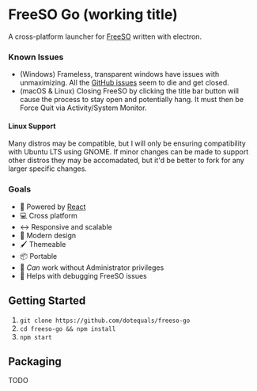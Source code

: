 # FreeSO Go (working title)
A cross-platform launcher for [FreeSO](https://github.com/riperiperi/FreeSO) written with electron.

### Known Issues
- (Windows) Frameless, transparent windows have issues with unmaximizing. All the [GitHub issues](https://github.com/electron/electron/issues?utf8=%E2%9C%93&q=unmaximize+frameless) seem to die and get closed.
- (macOS & Linux) Closing FreeSO by clicking the title bar button will cause the process to stay open and potentially hang. It must then be Force Quit via Activity/System Monitor.

#### Linux Support
Many distros may be compatible, but I will only be ensuring compatibility with Ubuntu LTS using GNOME. If minor changes can be made to support other distros they may be accomadated, but it'd be better to fork for any larger specific changes.

### Goals
- 🚀 Powered by [React](https://reactjs.org/)
- 💻 Cross platform
- ↔ Responsive and scalable
- 🎨 Modern design
- 🖌 Themeable
- 📦 Portable
- 🚫 _Can_ work without Administrator privileges
- 🐞 Helps with debugging FreeSO issues

## Getting Started
1. `git clone https://github.com/dotequals/freeso-go`
2. `cd freeso-go && npm install`
3. `npm start`

## Packaging
TODO